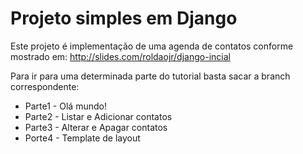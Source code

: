 # Projeto simples em Django

Este projeto é implementação de uma agenda de contatos conforme mostrado em:
http://slides.com/roldaojr/django-incial

Para ir para uma determinada parte do tutorial basta sacar a branch correspondente:

* Parte1 - Olá mundo!
* Parte2 - Listar e Adicionar contatos
* Parte3 - Alterar e Apagar contatos
* Porte4 - Template de layout

